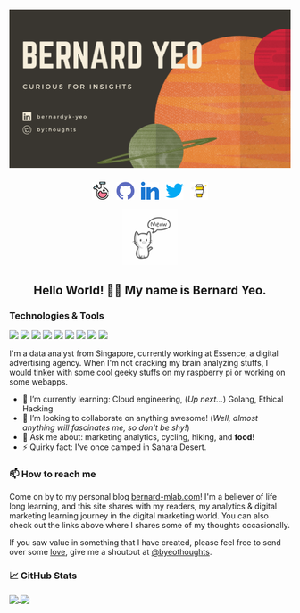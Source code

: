 # [![bernard yeo header](https://github.com/bernard-mlab/bernard-mlab/blob/master/assets/bernardyeo.png)](https://bernard-mlab.com)
<p align='center'>
<a href="https://bernard-mlab.com/"><img height="32" src="https://github.com/bernard-mlab/bernard-mlab/blob/master/assets/android-chrome-192x192.png?raw=true"></a>&nbsp;&nbsp;
<a href="https://github.com/bernard-mlab?tab=repositories"><img height="32" src="https://github.com/bernard-mlab/bernard-mlab/blob/master/assets/github.png?raw=true"></a>&nbsp;&nbsp;
<a href="https://www.linkedin.com/in/bernardyk-yeo/"><img height="32" src="https://github.com/bernard-mlab/bernard-mlab/blob/master/assets/linkedin.png?raw=true"></a>&nbsp;&nbsp;
<a href="https://twitter.com/byeothoughts"><img height="32" src="https://github.com/bernard-mlab/bernard-mlab/blob/master/assets/twitter.png?raw=true"></a>&nbsp;&nbsp;
<a href="https://www.buymeacoffee.com/bernard"><img height="32" src="https://github.com/bernard-mlab/bernard-mlab/blob/master/assets/buymeacoffee.png?raw=true"></a>
</p>

<p align='center' ><img height="100" src="https://github.com/bernard-mlab/bernard-mlab/blob/master/assets/cat.gif?raw=true"></p>
<h2 align="center">Hello World! 👋🏼 My name is Bernard Yeo.</h2>

<h3 align="left"> Technologies & Tools </h3>

![](https://img.shields.io/badge/OS-Linux-informational?style=flat&logo=linux&logoColor=white&color=00C7B7)
![](https://img.shields.io/badge/OS-Win10-informational?style=flat&logo=windows&logoColor=white&color=00C7B7)
![](https://img.shields.io/badge/Editor-VSCode-informational?style=flat&logo=visual-studio-code&logoColor=white&color=00C7B7)
![](https://img.shields.io/badge/Code-Python-informational?style=flat&logo=python&logoColor=white&color=00C7B7)
![](https://img.shields.io/badge/Code-Golang-informational?style=flat&logo=go&logoColor=white&color=00C7B7)
![](https://img.shields.io/badge/Shell-Bash-informational?style=flat&logo=gnu-bash&logoColor=white&color=00C7B7)
![](https://img.shields.io/badge/Cloud-Google_Cloud_Platform-informational?style=flat&logo=google-cloud&logoColor=white&color=00C7B7)
![](https://img.shields.io/badge/Cloud-Netlify-informational?style=flat&logo=netlify&logoColor=white&color=00C7B7)
![](https://img.shields.io/badge/IoT-RaspberryPi-informational?style=flat&logo=raspberry-pi&logoColor=white&color=00C7B7)

I'm a data analyst from Singapore, currently working at Essence, a digital advertising agency. When I'm not cracking my brain analyzing stuffs, I would tinker with some cool geeky stuffs on my raspberry pi or working on some webapps.

- 🌱 I’m currently learning: Cloud engineering, (_Up next..._) Golang, Ethical Hacking
- 👯 I’m looking to collaborate on anything awesome! (_Well, almost anything will fascinates me, so don't be shy!_)
- 💬 Ask me about: marketing analytics, cycling, hiking, and **food**!
- ⚡ Quirky fact: I've once camped in Sahara Desert. 

<h3 align="left"> 📫 How to reach me </h3>

Come on by to my personal blog [bernard-mlab.com](https://bernard-mlab.com/)! I'm a believer of life long learning, and this site shares with my readers, my analytics & digital marketing learning journey in the digital marketing world. You can also check out the links above where I shares some of my thoughts occasionally.

If you saw value in something that I have created, please feel free to send over some [love](https://www.buymeacoffee.com/bernard), give me a shoutout at [@byeothoughts](https://twitter.com/byeothoughts).  


<h3 align="left"> &#x1f4c8; GitHub Stats </h3>

<a href="https://github.com/bernard-mlab/bernard-mlab">
  <img align="center" src="https://github-readme-stats.vercel.app/api/top-langs/?username=bernard-mlab&theme=algolia&layout=compact&line_height=27&card_width=445&bg_color=393630&title_color=f7efdc" />
</a>
<a href="ttps://github.com/bernard-mlab/bernard-mlab">
  <img align="center" src="https://github-readme-stats.vercel.app/api?username=bernard-mlab&include_all_commits=true&count_private=true&show_icons=true&theme=algolia&line_height=27&bg_color=393630&title_color=f7efdc" />
</a>





<!-- Resources -->
<!-- Icons: https://simpleicons.org/ -->
<!-- GitHub Stats: https://github.com/anuraghazra/github-readme-stats -->
<!-- Emojis: https://emojipedia.org/emoji/ -->
<!-- HTML Emojis: https://www.fileformat.info/index.htm -->
<!-- Shields: https://shields.io/ -->

<!--
**bernard-mlab/bernard-mlab** is a ✨ _special_ ✨ repository because its `README.md` (this file) appears on your GitHub profile.
Here are some ideas to get you started:
- 🔭 I’m currently working on ...
- 🌱 I’m currently learning ...
- 👯 I’m looking to collaborate on ...
- 🤔 I’m looking for help with ...
- 💬 Ask me about ...
- 📫 How to reach me: ...
- 😄 Pronouns: ...
- ⚡ Fun fact: ...
-->
